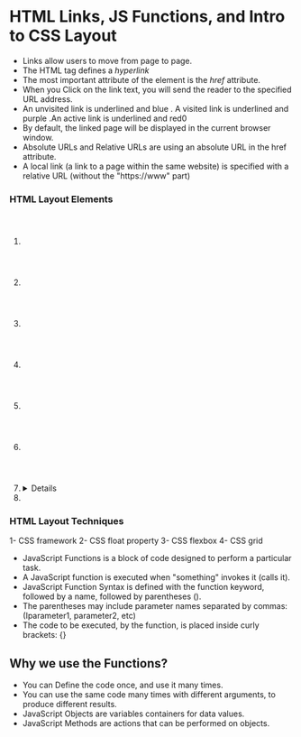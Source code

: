 # HTML Links, JS Functions, and Intro to CSS Layout
- Links allow users to move from page to page.
- The HTML <a> tag defines a *hyperlink*
- The most important attribute of the <a> element is the *href* attribute.
- When you Click on the link text, you will send the reader to the specified URL address.
- An unvisited link is underlined and blue . A visited link is underlined and purple .An active link is underlined and red0
- By default, the linked page will be displayed in the current browser window.
- Absolute URLs and Relative URLs are using an absolute URL in the href attribute.
- A local link (a link to a page within the same website) is specified with a relative URL (without the "https://www" part)
### HTML Layout Elements ###
1. <header> 
2. <nav> 
3. <section> 
4. <article> 
5. <aside> 
6. <footer> 
7. <details> 
8. <summary> 
### HTML Layout Techniques ###
1- CSS framework
2- CSS float property
3- CSS flexbox
4- CSS grid
- JavaScript Functions is a block of code designed to perform a particular task.
- A JavaScript function is executed when "something" invokes it (calls it).
- JavaScript Function Syntax is defined with the function keyword, followed by a name, followed by parentheses ().
- The parentheses may include parameter names separated by commas:(Iparameter1, parameter2, etc)
- The code to be executed, by the function, is placed inside curly brackets: {}
## Why we use the Functions? ##
- You can Define the code once, and use it many times.
- You can use the same code many times with different arguments, to produce different results.
- JavaScript Objects are variables containers for data values.
- JavaScript Methods are actions that can be performed on objects.
